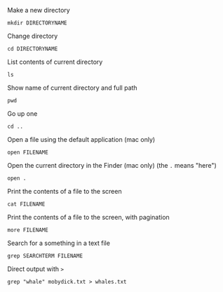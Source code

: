 Make a new directory

```
mkdir DIRECTORYNAME
```


Change directory

```
cd DIRECTORYNAME
```

List contents of current directory

```
ls 
```

Show name of current directory and full path

```
pwd
```

Go up one

```
cd ..
```


Open a file using the default application (mac only)

```
open FILENAME
```

Open the current directory in the Finder (mac only)
(the ```.``` means "here")

```
open .
```

Print the contents of a file to the screen

```
cat FILENAME
```

Print the contents of a file to the screen, with pagination

```
more FILENAME
```

Search for a something in a text file

```
grep SEARCHTERM FILENAME
```

Direct output with ```>```

```
grep "whale" mobydick.txt > whales.txt
```
